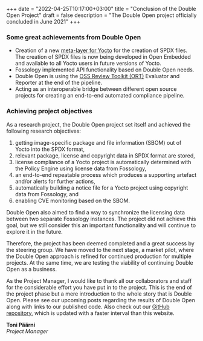 +++ 
date = "2022-04-25T10:17:00+03:00" 
title = "Conclusion of the Double Open Project" 
draft = false 
description = "The Double Open project officially concluded in June 2021" 
+++

### **Some great achievements from Double Open**

- Creation of a new [meta-layer for Yocto](https://github.com/doubleopen-project/meta-doubleopen) for the creation of SPDX files. The creation of SPDX files is now being developed in Open Embedded and available to all Yocto users in future versions of Yocto.
- Fossology implemented API functionality based on Double Open needs.
- Double Open is using the [OSS Review Toolkit (ORT)](https://github.com/doubleopen-project/ort) Evaluator and Reporter at the end of the pipeline.
- Acting as an interoperable bridge between different open source projects for creating an end-to-end automated compliance pipeline.

### **Achieving project objectives**

As a research project, the Double Open project set itself and achieved the following research objectives:

1. getting image-specific package and file information (SBOM) out of Yocto into the SPDX format,
2. relevant package, license and copyright data in SPDX format are stored,
3. license compliance of a Yocto project is automatically determined with the Policy Engine using license data from Fossology,
4. an end-to-end repeatable process which produces a supporting artefact and/or alerts for further actions,
5. automatically building a notice file for a Yocto project using copyright data from Fossology, and
6. enabling CVE monitoring based on the SBOM.

Double Open also aimed to find a way to synchronize the licensing data between two separate Fossology instances. The project did not achieve this goal, but we still consider this an important functionality and will continue to explore it in the future.

Therefore, the project has been deemed completed and a great success by the steering group. We have moved to the next stage, a market pilot, where the Double Open approach is refined for continued production for multiple projects. At the same time, we are testing the viability of continuing Double Open as a business.

As the Project Manager, I would like to thank all our collaborators and staff for the considerable effort you have put in to the project. This is the end of the project phase but a mere introduction to the whole story that is Double Open. Please see our upcoming posts regarding the results of Double Open along with links to our published code. Also check out our [GitHub repository](https://github.com/doubleopen-project), which is updated with a faster interval than this website.

**Toni Päärni**  
_Project Manager_
